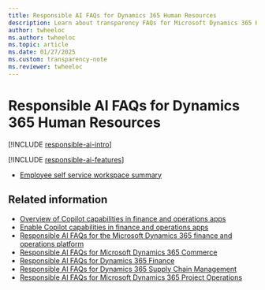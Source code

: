 ```yaml
---
title: Responsible AI FAQs for Dynamics 365 Human Resources
description: Learn about transparency FAQs for Microsoft Dynamics 365 Human Resources, with information on how AI is used, how it was tested and evaluated, and any limitations.
author: twheeloc
ms.author: twheeloc
ms.topic: article
ms.date: 01/27/2025
ms.custom: transparency-note
ms.reviewer: twheeloc
---
```


# Responsible AI FAQs for Dynamics 365 Human Resources

[!INCLUDE [responsible-ai-intro](../includes/responsible-ai-intro.md)]

[!INCLUDE [responsible-ai-features](../includes/responsible-ai-features.md)]

- [Employee self service workspace summary](ess-workspace-summary.md)

## Related information

- [Overview of Copilot capabilities in finance and operations apps](/dynamics365/fin-ops-core/fin-ops/copilot/copilot-for-finance-operations)
- [Enable Copilot capabilities in finance and operations apps](/dynamics365/fin-ops-core/dev-itpro/copilot/enable-copilot)
- [Responsible AI FAQs for the Microsoft Dynamics 365 finance and operations platform](/dynamics365/fin-ops-core/dev-itpro/responsible-ai/responsible-ai-overview)
- [Responsible AI FAQs for Microsoft Dynamics 365 Commerce](/dynamics365/commerce/responsible-ai/responsible-ai-overview)
- [Responsible AI FAQs for Dynamics 365 Finance](/dynamics365/finance/transparency-note)
- [Responsible AI FAQs for Dynamics 365 Supply Chain Management](/dynamics365/supply-chain/responsible-ai-overview)
- [Responsible AI FAQs for Microsoft Dynamics 365 Project Operations](/dynamics365/project-operations/responsible-ai/responsible-ai-overview)
